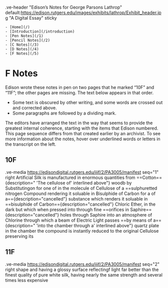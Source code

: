 .ve-header "Edison’s Notes for George Parsons Lathrop" default:https://edison.rutgers.edu/images/exhibits/lathrop/Exhibit_header.jpg "A Digital Essay" sticky

    - [Home](/)
    - [Introduction](/introduction)
    - [Pen Notes](/1)
    - [Pencil Notes](/2)
    - [C Notes](/3)
    - [D Notes](/4)
    - [F Notes](/5)
    
# F Notes

Edison wrote these notes in pen on two pages that he marked “10F” and “11F”; the other pages are missing. The text below appears in that order. 
- Some text is obscured by other writing, and some words are crossed out and corrected above. 
- Some paragraphs are followed by a dividing mark.

 The editors have arranged the text in the way that seems to provide the greatest internal coherence, starting with the items that Edison numbered. This page sequence differs from that created earlier by an archivist. To see more information about the notes, hover over underlined words or letters in the transcript on the left.

## 10F
.ve-media https://edisondigital.rutgers.edu/iiif/2/PA3005/manifest seq="1" right 
Artificial Silk is manufactured in enormous quantities from ==Cotton=={description=" 'The cellulose of' interlined above"} woodb by Substitutingon for one of in the molecule of Cellulose of a ==sulphuretted nitrogen Compound rendering it soluable in Bisulphide of Carbon for a of a=={description="cancelled"} substance which renders it soluable in ==bisulphide of Carbon=={description="cancelled"} Chloric Ether, in the dark but which when pressed into through fine ==orifices in Saphire=={description="cancelled"} holes through Saphire into an atmosphere of Chlorine through which a beam of Electric Light passes ==by means of a=={description=" 'into the chamber through a' interlined above"} quartz plate in the chamber the compound is instantly reduced to the original Cellulose preserving its 

## 11F
.ve-media https://edisondigital.rutgers.edu/iiif/2/PA3005/manifest seq="2" right 
shape and having a glossy surface reflectingf light far better than the finest quality of pure white silk, having nearly the same strength and several times less expensive

